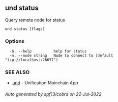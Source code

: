 ## und status

Query remote node for status

```
und status [flags]
```

### Options

```
  -h, --help          help for status
  -n, --node string   Node to connect to (default "tcp://localhost:26657")
```

### SEE ALSO

* [und](und.md)	 - Unification Mainchain App

###### Auto generated by spf13/cobra on 22-Jul-2022

